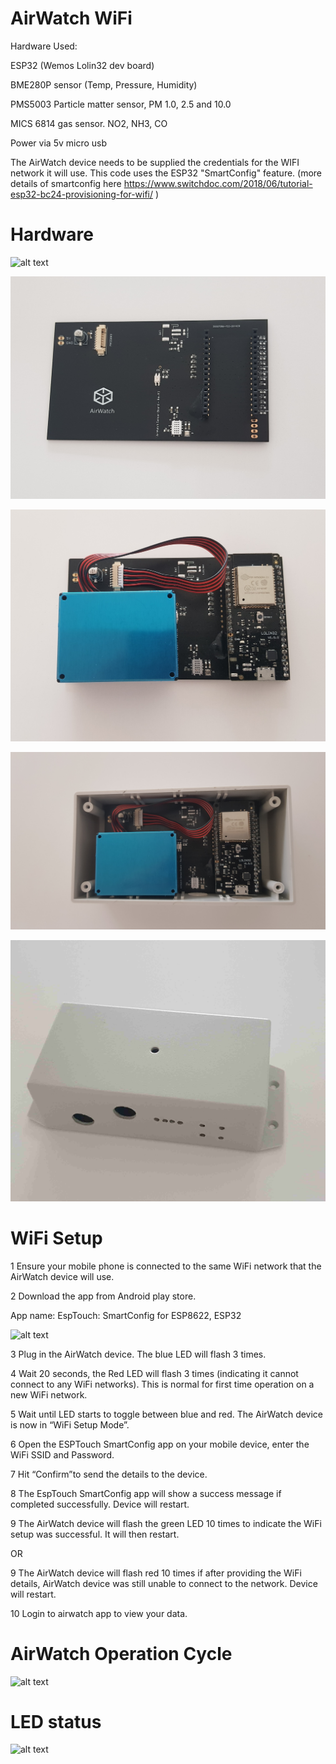 AirWatch WiFi
==============


Hardware Used:

ESP32 (Wemos Lolin32 dev board)

BME280P sensor (Temp, Pressure, Humidity)

PMS5003 Particle matter sensor, PM 1.0, 2.5 and 10.0

MICS 6814 gas sensor. NO2, NH3, CO

Power via 5v micro usb 

The AirWatch device needs to be supplied the credentials for the WIFI network it will use. 
This code uses the ESP32 "SmartConfig" feature. (more details of smartconfig here https://www.switchdoc.com/2018/06/tutorial-esp32-bc24-provisioning-for-wifi/ )



Hardware
=================

![alt text](https://github.com/rorygleeson/AirWatch/blob/master/Devices/WiFi/WIFI.png)


![alt text](https://github.com/rorygleeson/AirWatch/blob/master/Devices/WiFi/1.jpg)

![alt text](https://github.com/rorygleeson/AirWatch/blob/master/Devices/WiFi/4.jpg)


![alt text](https://github.com/rorygleeson/AirWatch/blob/master/Devices/WiFi/7.jpg)

![alt text](https://github.com/rorygleeson/AirWatch/blob/master/Devices/WiFi/8.jpg)

WiFi Setup
==========

1 Ensure your mobile phone is connected to the same WiFi network that the AirWatch device will use.

2 Download the app from Android play store. 	

  App name: EspTouch: SmartConfig for ESP8622, ESP32
  


![alt text](https://github.com/rorygleeson/AirWatch/blob/master/Devices/WiFi/esptouchapp.PNG)




3 Plug in the AirWatch device. The blue LED will flash 3 times. 

4 Wait 20 seconds, the Red LED will flash 3 times (indicating it cannot connect to any WiFi networks). This is normal for first time operation on a new WiFi network. 


5 Wait until LED starts to toggle between blue and red. The AirWatch device is now in “WiFi Setup Mode”.

6 Open the ESPTouch SmartConfig app on your mobile device, enter the WiFi SSID and Password. 

7 Hit “Confirm”to send the details to the device. 

8 The EspTouch SmartConfig app will show a success message if completed successfully. Device will restart. 

9 The AirWatch device will flash the green LED 10 times to indicate the WiFi setup was successful. It will then restart. 

OR

9 The AirWatch device will flash red 10 times if after providing the WiFi details, AirWatch device was still unable to connect to the network. Device will restart.

10 Login to airwatch app to view your data. 




AirWatch Operation Cycle
========================


![alt text](https://github.com/rorygleeson/AirWatch/blob/master/Devices/WiFi/AirWatchOperation.png)








LED status 
==========


![alt text](https://github.com/rorygleeson/AirWatch/blob/master/Devices/WiFi/AirWatchLED.png)






